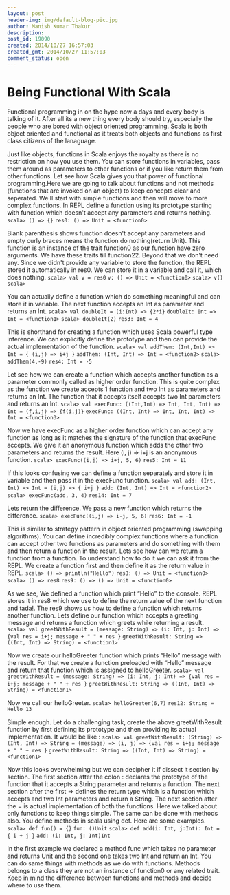 ```yaml
---
layout: post
header-img: img/default-blog-pic.jpg
author: Manish Kumar Thakur
description: 
post_id: 19090
created: 2014/10/27 16:57:03
created_gmt: 2014/10/27 11:57:03
comment_status: open
---
```


# Being Functional With Scala

<p>Functional programming in on the hype now a days and every body is talking of it. After all its a new thing every body should try, especially the people who are bored with object oriented programming. Scala is both object oriented and functional as it treats both objects and functions as first class citizens of the lanaguage.</p>
<p>Just like objects, functions in Scala enjoys the royalty as there is no restriction on how you use them. You can store functions in variables, pass them around as parameters to other functions or if you like return them from other functions. Let see how Scala gives you that power of functional programming.Here we are going to talk about functions and not methods (functions that are invoked on an object) to keep concepts clear and seperated. We'll start with simple functions and then will move to more complex functions. In REPL define a function using its prototype starting with function which doesn't accept any parameters and returns nothing.
<code>scala&gt; () =&gt; {}</code>
<code>res0: () =&gt; Unit = &lt;function0&gt;</code></p>
<p>Blank parenthesis shows function doesn't accept any parameters and empty curly braces means the function do nothing(return Unit). This function is an instance of the trait function0 as our function have zero arguments. We have these traits till function22. Beyond that we don't need any. Since we didn't provide any variable to store the function, the REPL stored it automatically in res0. We can store it in a variable and call it, which does nothing.
<code>scala&gt; val v = res0</code>
<code>v: () =&gt; Unit = &lt;function0&gt;</code>
<code>scala&gt; v()</code>
<code>scala&gt;</code></p>
<p>You can actually define a function which do something meaningful and can store it in variable. The next function accepts an Int as parameter and returns an Int.
<code>scala&gt; val doubleIt = (i:Int) =&gt; {2*i}</code>
<code>doubleIt: Int =&gt; Int = &lt;function1&gt;</code>
<code>scala&gt; doubleIt(2)</code>
<code>res3: Int = 4</code></p>
<p>This is shorthand for creating a function which uses Scala powerful type inference. We can explicitly define the prototype and then can provide the actual implementation of the function.
<code>scala&gt; val addThem: (Int,Int) =&gt; Int = { (i,j) =&gt; i+j }</code>
<code>addThem: (Int, Int) =&gt; Int = &lt;function2&gt;</code>
<code>scala&gt; addThem(4,-9)</code>
<code>res4: Int = -5</code></p>
<p>Let see how we can create a function which accepts another function as a parameter commonly called as higher order function. This is quite complex as the function we create accepts 1 function and two Int as parameters and returns an Int. The function that it accepts itself accepts two Int parameters and returns an Int.
<code>scala&gt; val execFunc: ((Int,Int) =&gt; Int, Int, Int) =&gt; Int = (f,i,j) =&gt; {f(i,j)}</code>
<code>execFunc: ((Int, Int) =&gt; Int, Int, Int) =&gt; Int = &lt;function3&gt;</code></p>
<p>Now we have execFunc as a higher order function which can accept any function as long as it matches the signature of the function that execFunc accepts. We give it an anonymous function which adds the other two parameters and returns the result. Here (i, j) =&gt; i+j is an anonymous function.
<code>scala&gt; execFunc((i,j) =&gt; i+j, 5, 6)</code>
<code>res5: Int = 11</code></p>
<p>If this looks confusing we can define a function separately and store it in variable and then pass it in the execFunc function.
<code>scala&gt; val add: (Int, Int) =&gt; Int = (i,j) =&gt; { i+j }</code>
<code>add: (Int, Int) =&gt; Int = &lt;function2&gt;</code>
<code>scala&gt; execFunc(add, 3, 4)</code>
<code>res14: Int = 7</code></p>
<p>Lets return the difference. We pass a new function which returns the difference.
<code>scala&gt; execFunc((i,j) =&gt; i-j, 5, 6)</code>
<code>res6: Int = -1</code></p>
<p>This is similar to strategy pattern in object oriented programming (swapping algorithms). You can define incredibly complex functions where a function can accept other two functions as parameters and do something with them and then return a function in the result.
Lets see how can we return a function from a function. To understand how to do it we can ask it from the REPL. We create a function first and then define it as the return value in REPL.
<code>scala&gt; () =&gt; println("Hello")</code>
<code>res8: () =&gt; Unit = &lt;function0&gt;</code>
<code>scala&gt; () =&gt; res8</code>
<code>res9: () =&gt; () =&gt; Unit = &lt;function0&gt;</code></p>
<p>As we see, We defined a function which print “Hello” to the console. REPL stores it in res8 which we use to define the return value of the next function and tada!. The res9 shows us how to define a function which returns another function.
Lets define our function which accepts a greeting message and returns a function which greets while returning a result.
<code>scala&gt; val greetWithResult = (message: String) =&gt; (i: Int, j: Int) =&gt; {val res = i+j; message + " " + res }</code>
<code>greetWithResult: String =&gt; ((Int, Int) =&gt; String) = &lt;function1&gt;</code></p>
<p>Now we create our helloGreeter function which prints “Hello” message with the result. For that we create a function preloaded with “Hello” message and return that function which is assigned to helloGreeter.
<code>scala&gt; val greetWithResult = (message: String) =&gt; (i: Int, j: Int) =&gt; {val res = i+j; message + " " + res }</code>
<code>greetWithResult: String =&gt; ((Int, Int) =&gt; String) = &lt;function1&gt;</code></p>
<p>Now we call our helloGreeter.
<code>scala&gt; helloGreeter(6,7)</code>
<code>res12: String = Hello 13</code></p>
<p>Simple enough. Let do a challenging task, create the above greetWithResult function by first defining its prototype and then providing its actual implementation. It would be like :
<code>scala&gt; val greetWithResult: (String) =&gt; (Int, Int) =&gt; String = (message) =&gt; (i, j) =&gt; {val res = i+j; message + " " + res }</code>
<code>greetWithResult: String =&gt; ((Int, Int) =&gt; String) = &lt;function1&gt;</code></p>
<p>Now this looks overwhelming but we can decipher it if dissect it section by section. The first section after the colon : declares the prototype of the function that it accepts a String parameter and returns a function. The next section after the first =&gt; defines the return type which is a function which accepts and two Int parameters and return a String. The next section after the = is actual implementation of both the functions.
Here we talked about only functions to keep things simple. The same can be done with methods also. You define methods in scala using def. Here are some examples.
<code>scala&gt; def fun() = {}</code>
<code>fun: ()Unit</code>
<code>scala&gt; def add(i: Int, j:Int): Int = { i + j }</code>
<code>add: (i: Int, j: Int)Int</code></p>
<p>In the first example we declared a method func which takes no parameter and returns Unit and the second one takes two Int and return an Int. You can do same things with methods as we do with functions. Methods belongs to a class they are not an instance of function0 or any related trait. Keep in mind the difference between functions and methods and decide where to use them.</p>